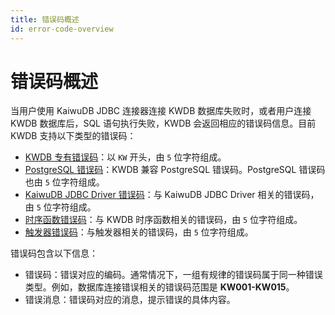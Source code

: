 ```yaml
---
title: 错误码概述
id: error-code-overview
---
```


# 错误码概述

当用户使用 KaiwuDB JDBC 连接器连接 KWDB 数据库失败时，或者用户连接 KWDB 数据库后，SQL 语句执行失败，KWDB 会返回相应的错误码信息。目前 KWDB 支持以下类型的错误码：

- [KWDB 专有错误码](./error-code-kaiwudb.md)：以 `KW` 开头，由 `5` 位字符组成。
- [PostgreSQL 错误码](./error-code-postgresql.md)：KWDB 兼容 PostgreSQL 错误码。PostgreSQL 错误码也由 `5` 位字符组成。
- [KaiwuDB JDBC Driver 错误码](./error-code-jdbc-driver.md)：与 KaiwuDB JDBC Driver 相关的错误码，由 `5` 位字符组成。
- [时序函数错误码](./error-code-ts-functions.md)：与 KWDB 时序函数相关的错误码，由 `5` 位字符组成。
- [触发器错误码](./error-code-trigger.md)：与触发器相关的错误码，由 `5` 位字符组成。

错误码包含以下信息：

- 错误码：错误对应的编码。通常情况下，一组有规律的错误码属于同一种错误类型。例如，数据库连接错误相关的错误码范围是 **KW001-KW015**。
- 错误消息：错误码对应的消息，提示错误的具体内容。

